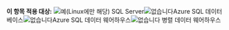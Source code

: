 <Token>**이 항목 적용 대상:** ![예](media/yes.png)(Linux에만 해당) SQL Server![없습니다](media/no.png)Azure SQL 데이터베이스![없습니다](media/no.png)Azure SQL 데이터 웨어하우스![없습니다](media/no.png) 병렬 데이터 웨어하우스 </Token>